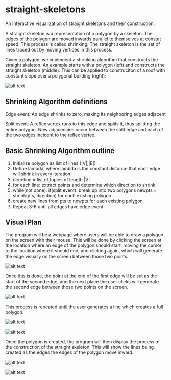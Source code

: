 # straight-skeletons
An interactive visualization of straight skeletons and their construction.

A straight skeleton is a representation of a polygon by a skeleton. The edges of the polygon are moved inwards parallel to themselves at constat speed. This process is called shrinking. The straight skeleton is the set of lines traced out by moving vertices in this process.

Given a polygon, we implement a shrinking algorithm that constructs the straight skeleton. An example starts with a polygon (left) and constructs the straight skeleton (middle). This can be applied to construciton of a roof with constant slope over a polygonal building (right):

![alt text](https://www.sthu.org/research/straightskeleton/images/StraightSkeletonDefinition.png)

## Shrinking Algorithm definitions 

Edge event: An edge shrinks to zero, making its neighboring edges adjacent

Split event: A reflex vertex runs to this edge and splits it, thus splitting the entire polygon. 
New adjacencies occur between the split edge and each of the two edges incident to the reflex vertex.

## Basic Shrinking Algorithm outline

1. Initialize polygon as list of lines (|V|,|E|)
2. Define lambda, where lambda is the constant distance that each edge will shrink in every iteration
3. direction = list of tuples of length |V|
4. for each line: extract points and determine which direction to shrink
5. while(not done): 
	if(split event): break up into two polygons
		newpts = shrink(pts, direction) for each existing polygon
6. create new lines from pts to newpts for each existing polygon
7. Repeat 3-6 until all edges have edge event

## Visual Plan

The program will be a webpage where users will be able to draw a polygon on the screen with their mouse. This will be done by clicking the screen at the location where an edge of the polygon should start, moving the cursor to the location where it should end, and clicking again, which will generate the edge visually on the screen between those two points.

![alt text](https://i.imgur.com/eqYSApv.png)

Once this is done, the point at the end of the first edge will be set as the start of the second edge, and the next place the user clicks will generate the second edge between those two points on the screen.

![alt text](https://i.imgur.com/RUTA67J.png)

This process is repeated until the user generates a line which creates a full polygon.

![alt text](https://i.imgur.com/yprEq3M.png)

![alt text](https://i.imgur.com/yQGL6UM.png)

Once the polygon is created, the program will then display the process of the construction of the straight skeleton. This will show the lines being created as the edges the edges of the polygon move inward.

![alt text](https://i.imgur.com/hGqzdEX.png)

![alt text](https://i.imgur.com/WneLYSq.png)



